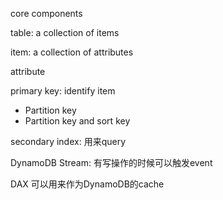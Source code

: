 core components

table: a collection of items

item: a collection of attributes

attribute

primary key: identify item

* Partition key
* Partition key and sort key

secondary index: 用来query

DynamoDB Stream: 有写操作的时候可以触发event

DAX 可以用来作为DynamoDB的cache




